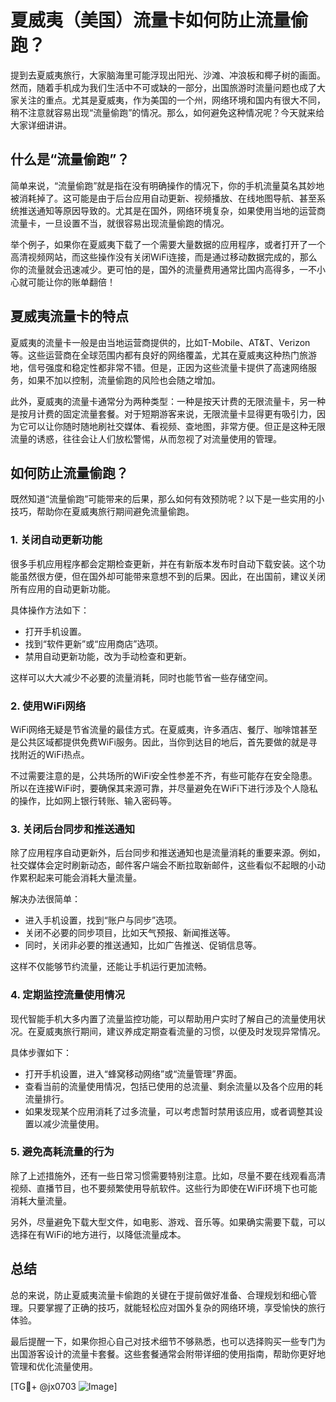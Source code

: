 # 夏威夷（美国）流量卡如何防止流量偷跑？

提到去夏威夷旅行，大家脑海里可能浮现出阳光、沙滩、冲浪板和椰子树的画面。然而，随着手机成为我们生活中不可或缺的一部分，出国旅游时流量问题也成了大家关注的重点。尤其是夏威夷，作为美国的一个州，网络环境和国内有很大不同，稍不注意就容易出现“流量偷跑”的情况。那么，如何避免这种情况呢？今天就来给大家详细讲讲。

## 什么是“流量偷跑”？

简单来说，“流量偷跑”就是指在没有明确操作的情况下，你的手机流量莫名其妙地被消耗掉了。这可能是由于后台应用自动更新、视频播放、在线地图导航、甚至系统推送通知等原因导致的。尤其是在国外，网络环境复杂，如果使用当地的运营商流量卡，一旦设置不当，就很容易出现流量偷跑的情况。

举个例子，如果你在夏威夷下载了一个需要大量数据的应用程序，或者打开了一个高清视频网站，而这些操作没有关闭WiFi连接，而是通过移动数据完成的，那么你的流量就会迅速减少。更可怕的是，国外的流量费用通常比国内高得多，一不小心就可能让你的账单翻倍！

## 夏威夷流量卡的特点

夏威夷的流量卡一般是由当地运营商提供的，比如T-Mobile、AT&T、Verizon等。这些运营商在全球范围内都有良好的网络覆盖，尤其在夏威夷这种热门旅游地，信号强度和稳定性都非常不错。但是，正因为这些流量卡提供了高速网络服务，如果不加以控制，流量偷跑的风险也会随之增加。

此外，夏威夷的流量卡通常分为两种类型：一种是按天计费的无限流量卡，另一种是按月计费的固定流量套餐。对于短期游客来说，无限流量卡显得更有吸引力，因为它可以让你随时随地刷社交媒体、看视频、查地图，非常方便。但正是这种无限流量的诱惑，往往会让人们放松警惕，从而忽视了对流量使用的管理。

## 如何防止流量偷跑？

既然知道“流量偷跑”可能带来的后果，那么如何有效预防呢？以下是一些实用的小技巧，帮助你在夏威夷旅行期间避免流量偷跑。

### 1. 关闭自动更新功能

很多手机应用程序都会定期检查更新，并在有新版本发布时自动下载安装。这个功能虽然很方便，但在国外却可能带来意想不到的后果。因此，在出国前，建议关闭所有应用的自动更新功能。

具体操作方法如下：
- 打开手机设置。
- 找到“软件更新”或“应用商店”选项。
- 禁用自动更新功能，改为手动检查和更新。

这样可以大大减少不必要的流量消耗，同时也能节省一些存储空间。

### 2. 使用WiFi网络

WiFi网络无疑是节省流量的最佳方式。在夏威夷，许多酒店、餐厅、咖啡馆甚至是公共区域都提供免费WiFi服务。因此，当你到达目的地后，首先要做的就是寻找附近的WiFi热点。

不过需要注意的是，公共场所的WiFi安全性参差不齐，有些可能存在安全隐患。所以在连接WiFi时，要确保其来源可靠，并尽量避免在WiFi下进行涉及个人隐私的操作，比如网上银行转账、输入密码等。

### 3. 关闭后台同步和推送通知

除了应用程序自动更新外，后台同步和推送通知也是流量消耗的重要来源。例如，社交媒体会定时刷新动态，邮件客户端会不断拉取新邮件，这些看似不起眼的小动作累积起来可能会消耗大量流量。

解决办法很简单：
- 进入手机设置，找到“账户与同步”选项。
- 关闭不必要的同步项目，比如天气预报、新闻推送等。
- 同时，关闭非必要的推送通知，比如广告推送、促销信息等。

这样不仅能够节约流量，还能让手机运行更加流畅。

### 4. 定期监控流量使用情况

现代智能手机大多内置了流量监控功能，可以帮助用户实时了解自己的流量使用状况。在夏威夷旅行期间，建议养成定期查看流量的习惯，以便及时发现异常情况。

具体步骤如下：
- 打开手机设置，进入“蜂窝移动网络”或“流量管理”界面。
- 查看当前的流量使用情况，包括已使用的总流量、剩余流量以及各个应用的耗流量排行。
- 如果发现某个应用消耗了过多流量，可以考虑暂时禁用该应用，或者调整其设置以减少流量使用。

### 5. 避免高耗流量的行为

除了上述措施外，还有一些日常习惯需要特别注意。比如，尽量不要在线观看高清视频、直播节目，也不要频繁使用导航软件。这些行为即使在WiFi环境下也可能消耗大量流量。

另外，尽量避免下载大型文件，如电影、游戏、音乐等。如果确实需要下载，可以选择在有WiFi的地方进行，以降低流量成本。

## 总结

总的来说，防止夏威夷流量卡偷跑的关键在于提前做好准备、合理规划和细心管理。只要掌握了正确的技巧，就能轻松应对国外复杂的网络环境，享受愉快的旅行体验。

最后提醒一下，如果你担心自己对技术细节不够熟悉，也可以选择购买一些专门为出国游客设计的流量卡套餐。这些套餐通常会附带详细的使用指南，帮助你更好地管理和优化流量使用。

[TG💪+ @jx0703 ![Image](https://github.com/user-attachments/assets/dbca1d08-cadb-493c-b0ec-ad6f7a83f270)]